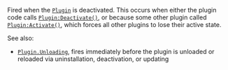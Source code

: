 Fired when the [`Plugin`](https://create.roblox.com/docs/reference/engine/classes/Plugin) is deactivated. This occurs when either the
plugin code calls [`Plugin:Deactivate()`](https://create.roblox.com/docs/reference/engine/classes/Plugin#Deactivate), or because some other
plugin called [`Plugin:Activate()`](https://create.roblox.com/docs/reference/engine/classes/Plugin#Activate), which forces all other plugins to
lose their active state.

See also:

- [`Plugin.Unloading`](https://create.roblox.com/docs/reference/engine/classes/Plugin#Unloading), fires immediately before the plugin is
unloaded or reloaded via uninstallation, deactivation, or updating